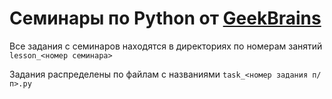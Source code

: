 # Семинары по Python от [GeekBrains](gb.ru)
Все задания с семинаров находятся в директориях по номерам занятий
`lesson_<номер семинара>`

Задания распределены по файлам с названиями
`task_<номер задания п/п>.py`